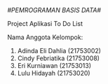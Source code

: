 *#PEMROGRAMAN BASIS DATA#*

Project Aplikasi To Do List

Nama Anggota Kelompok:
1. Adinda Eli Dahlia (21753002)
2. Cindy Febriatika  (21753008)
3. Eri Kurniawan     (21753013)
4. Lulu Hidayah      (21753020)